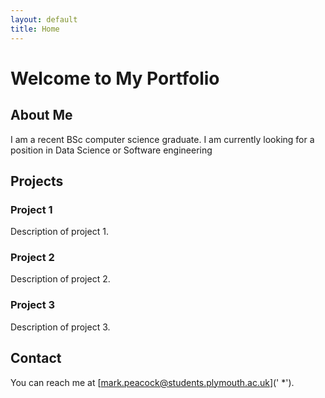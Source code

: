 ```yaml
---
layout: default
title: Home
---
```


# Welcome to My Portfolio

## About Me
I am a recent BSc computer science graduate. I am currently looking for a position in Data Science or Software engineering

## Projects
### Project 1
Description of project 1.

### Project 2
Description of project 2.

### Project 3
Description of project 3.

## Contact
You can reach me at [mark.peacock@students.plymouth.ac.uk](' *').
